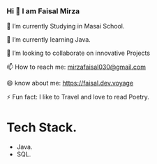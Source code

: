 ### Hi 👋 I am Faisal Mirza


<!--**faisal1205/faisal1205** is a ✨ _special_ ✨ repository because its `README.md` (this file) appears on your GitHub profile.-->



 🔭 I’m currently Studying in Masai School.
 
 🌱 I’m currently learning Java.
 
 👯 I’m looking to collaborate on innovative Projects
 
 📫 How to reach me: mirzafaisal030@gmail.com
 
 😄 know about me: https://faisal.dev.voyage
 
 ⚡ Fun fact: I like to Travel and love to read Poetry.
 

# Tech Stack.
* Java.
* SQL.



